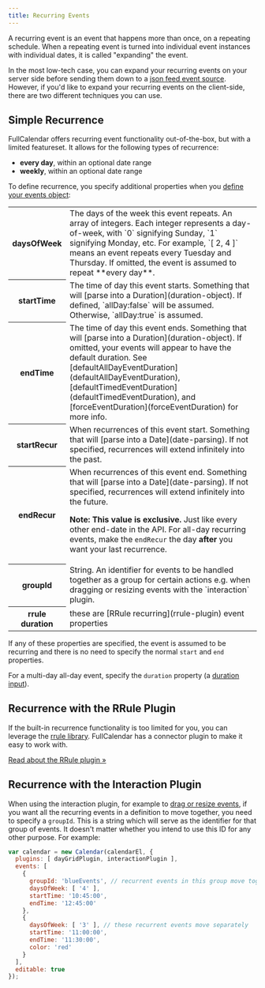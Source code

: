 ```yaml
---
title: Recurring Events
---
```


A recurring event is an event that happens more than once, on a repeating schedule. When a repeating event is turned into individual event instances with individual dates, it is called "expanding" the event.

In the most low-tech case, you can expand your recurring events on your server side before sending them down to a [json feed event source](events-json-feed). However, if you'd like to expand your recurring events on the client-side, there are two different techniques you can use.


## Simple Recurrence

FullCalendar offers recurring event functionality out-of-the-box, but with a limited featureset. It allows for the following types of recurrence:

- **every day**, within an optional date range
- **weekly**, within an optional date range

To define recurrence, you specify additional properties when you [define your events object](event-parsing):

<table>

<tr>
<th>daysOfWeek</th>
<td markdown='1'>
The days of the week this event repeats. An array of integers. Each integer represents a day-of-week, with `0` signifying Sunday, `1` signifying Monday, etc. For example, `[ 2, 4 ]` means an event repeats every Tuesday and Thursday. If omitted, the event is assumed to repeat **every day**.
</td>
</tr>

<tr>
<th>startTime</th>
<td markdown='1'>
The time of day this event starts. Something that will [parse into a Duration](duration-object). If defined, `allDay:false` will be assumed. Otherwise, `allDay:true` is assumed.
</td>
</tr>

<tr>
<th>endTime</th>
<td markdown='1'>
The time of day this event ends. Something that will [parse into a Duration](duration-object). If omitted, your events will appear to have the default duration. See [defaultAllDayEventDuration](defaultAllDayEventDuration), [defaultTimedEventDuration](defaultTimedEventDuration), and [forceEventDuration](forceEventDuration) for more info.
</td>
</tr>

<tr>
<th>startRecur</th>
<td markdown='1'>
When recurrences of this event start. Something that will [parse into a Date](date-parsing). If not specified, recurrences will extend infinitely into the past.
</td>
</tr>

<tr>
<th>endRecur</th>
<td markdown='1'>
When recurrences of this event end. Something that will [parse into a Date](date-parsing). If not specified, recurrences will extend infinitely into the future.

**Note: This value is exclusive.** Just like every other end-date in the API. For all-day recurring events, make the `endRecur` the day **after** you want your last recurrence.
</td>
</tr>

<tr>
<th>groupId</th>
<td markdown='1'>
String. An identifier for events to be handled together as a group for certain actions e.g. when dragging or resizing events with the `interaction` plugin.
</td>
</tr>

  <tr>
  <th><div style='white-space:nowrap'>rrule</div> duration </th>
  <td markdown='1'>
  these are [RRule recurring](rrule-plugin) event properties
  </td>
  </tr>

</table>

If any of these properties are specified, the event is assumed to be recurring and there is no need to specify the normal `start` and `end` properties.

For a multi-day all-day event, specify the `duration` property (a [duration input](duration-object)).


## Recurrence with the RRule Plugin

If the built-in recurrence functionality is too limited for you, you can leverage the [rrule library](https://github.com/jakubroztocil/rrule). FullCalendar has a connector plugin to make it easy to work with.

[Read about the RRule plugin &raquo;](rrule-plugin)

## Recurrence with the Interaction Plugin

When using the interaction plugin, for example to [drag or resize events](event-dragging-resizing), if you want all the recurring events in a definition to move together, you need to specify a `groupId`. This is a string which will serve as the identifier for that group of events. It doesn't matter whether you intend to use this ID for any other purpose. For example:

```js
var calendar = new Calendar(calendarEl, {
  plugins: [ dayGridPlugin, interactionPlugin ],
  events: [
    {
      groupId: 'blueEvents', // recurrent events in this group move together
      daysOfWeek: [ '4' ],
      startTime: '10:45:00',
      endTime: '12:45:00'
    },
    {
      daysOfWeek: [ '3' ], // these recurrent events move separately
      startTime: '11:00:00',
      endTime: '11:30:00',
      color: 'red'
    }
  ],
  editable: true
});
```
